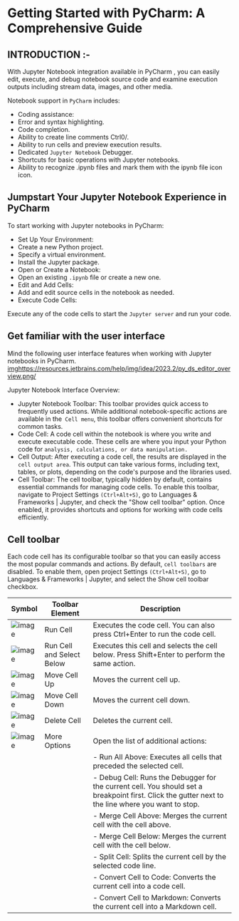 # Getting Started with PyCharm: A Comprehensive Guide
## INTRODUCTION :-
With Jupyter Notebook integration available in PyCharm , you can easily edit, execute, and debug notebook source code and examine execution outputs including stream data, images, and other media.

Notebook support in `PyCharm` includes:

- Coding assistance:
- Error and syntax highlighting.
- Code completion.
- Ability to create line comments Ctrl0/.
- Ability to run cells and preview execution results.
- Dedicated `Jupyter Notebook` Debugger.
- Shortcuts for basic operations with Jupyter notebooks.
- Ability to recognize .ipynb files and mark them with the ipynb file icon icon.

## Jumpstart Your Jupyter Notebook Experience in PyCharm

To start working with Jupyter notebooks in PyCharm:
- Set Up Your Environment:
- Create a new Python project.
- Specify a virtual environment.
- Install the Jupyter package.
- Open or Create a Notebook:
- Open an existing `.ipynb` file or create a new one.
- Edit and Add Cells:
- Add and edit source cells in the notebook as needed.
- Execute Code Cells:

Execute any of the code cells to start the `Jupyter server` and run your code.

## Get familiar with the user interface

Mind the following user interface features when working with Jupyter notebooks in PyCharm.
<imghttps://resources.jetbrains.com/help/img/idea/2023.2/py_ds_editor_overview.png/>

Jupyter Notebook Interface Overview:

- Jupyter Notebook Toolbar: This toolbar provides quick access to frequently used actions. While additional notebook-specific actions are available in the` Cell menu`, this toolbar offers convenient shortcuts for common tasks.
- Code Cell: A code cell within the notebook is where you write and execute executable code. These cells are where you input your Python code for `analysis, calculations, or data manipulation.`
- Cell Output: After executing a code cell, the results are displayed in the` cell output area`. This output can take various forms, including text, tables, or plots, depending on the code's purpose and the libraries used.
- Cell Toolbar: The cell toolbar, typically hidden by default, contains essential commands for managing code cells. To enable this toolbar, navigate to Project Settings `(Ctrl+Alt+S)`, go to Languages & Frameworks | Jupyter, and check the "Show cell toolbar" option. Once enabled, it provides shortcuts and options for working with code cells efficiently.

## Cell toolbar﻿

Each code cell has its configurable toolbar so that you can easily access the most popular commands and actions. By default, `cell toolbars` are disabled. To enable them, open project Settings `(Ctrl+Alt+S)`, go to Languages & Frameworks | Jupyter, and select the Show cell toolbar checkbox.

| Symbol             |Toolbar Element    | Description                                                |
| ------------------ |-------------------|---------------------------------------------------------- |
| ![image](https://github.com/dikshant182004/dfd/assets/122460149/a2176411-d0db-4686-ad57-1963bf23f3e7)|Run Cell           | Executes the code cell. You can also press Ctrl+Enter to run the code cell.                |
| ![image](https://github.com/dikshant182004/dfd/assets/122460149/1382d157-bade-4d5c-801c-4f8a8911a81d)|Run Cell and Select Below | Executes this cell and selects the cell below. Press Shift+Enter to perform the same action. |
| ![image](https://github.com/dikshant182004/dfd/assets/122460149/a321fea9-f437-432c-8046-0066c0085542)|Move Cell Up       | Moves the current cell up.                                |
| ![image](https://github.com/dikshant182004/dfd/assets/122460149/7b254910-6817-423c-b15c-504943f5dc9a)| Move Cell Down     | Moves the current cell down.                              |
|  ![image](https://github.com/dikshant182004/dfd/assets/122460149/7f3a20d6-b884-4cb0-94e0-f222c3c80320)| Delete Cell        | Deletes the current cell.                                  |
|![image](https://github.com/dikshant182004/dfd/assets/122460149/33d4f96e-d250-4bcf-8cc6-02548fd79342)|More Options       | Open the list of additional actions:                      |
|         |           | - Run All Above: Executes all cells that preceded the selected cell.                     |
|         |           | - Debug Cell: Runs the Debugger for the current cell. You should set a breakpoint first. Click the gutter next to the line where you want to stop. |
|         |           | - Merge Cell Above: Merges the current cell with the cell above.                           |
|         |           | - Merge Cell Below: Merges the current cell with the cell below.                           |
|         |           | - Split Cell: Splits the current cell by the selected code line.                            |
|         |           | - Convert Cell to Code: Converts the current cell into a code cell.                         |
|         |           | - Convert Cell to Markdown: Converts the current cell into a Markdown cell.                 |



